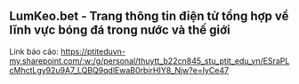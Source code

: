 LumKeo.bet - Trang thông tin điện tử tổng hợp về lĩnh vực bóng đá trong nước và thế giới
---
Link báo cáo: https://ptiteduvn-my.sharepoint.com/:w:/g/personal/thuytt_b22cn845_stu_ptit_edu_vn/ESraPLcMhctLgy92u9A7_LQBQ9qdlEwaB0rbirHIY8_Njw?e=IyCe47

